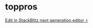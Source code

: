 # toppros

[Edit in StackBlitz next generation editor ⚡️](https://stackblitz.com/~/github.com/digitalrebel85/toppros)